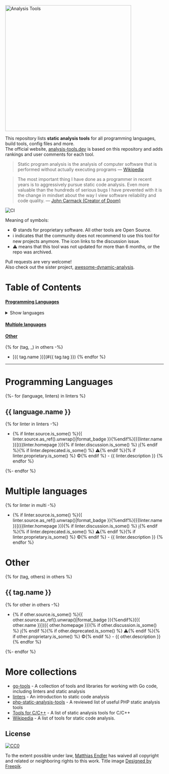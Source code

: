 <!-- 🚨🚨 DON'T EDIT THIS FILE DIRECTLY. Edit `data/tools.yml` instead. 🚨🚨 -->

 <a href="http://analysis-tools.dev/">
   <img width="400px" alt="Analysis Tools" src="https://raw.githubusercontent.com/analysis-tools-dev/website/master/static/logo.svg" />
 </a>

This repository lists **static analysis tools** for all programming languages, build tools, config files and more.  
The official website, [analysis-tools.dev](https://analysis-tools.dev/) is based on this repository and adds rankings and user comments for each tool.

> Static program analysis is the analysis of computer software that is performed without actually executing programs — [Wikipedia](https://en.wikipedia.org/wiki/Static_program_analysis)

> The most important thing I have done as a programmer in recent years is to aggressively pursue static code analysis. Even more valuable than the hundreds of serious bugs I have prevented with it is the change in mindset about the way I view software reliability and code quality. — [John Carmack (Creator of Doom)](https://www.gamasutra.com/view/news/128836/InDepth_Static_Code_Analysis.php) 

![CI](https://github.com/analysis-tools-dev/static-analysis/workflows/CI/badge.svg)

Meaning of symbols:  

- :copyright: stands for proprietary software. All other tools are Open Source.
- :information_source: indicates that the community does not recommend to use this tool for new projects anymore. The icon links to the discussion issue.
- :warning: means that this tool was not updated for more than 6 months, or the repo was archived.

Pull requests are very welcome!  
Also check out the sister project, [awesome-dynamic-analysis](https://github.com/mre/awesome-dynamic-analysis).

# Table of Contents

#### [Programming Languages](#programming-languages-1)

<details>
 <summary>Show languages</summary>
  <!-- Please use HTML syntax here so that it works for Github and mkdocs -->
  <ul>
    {% for (language, _) in linters -%}
      <li><a href="#{{ language.tag }}">{{ language.name }}</a></li>
    {% endfor -%}
  </ul>
</details>

#### [Multiple languages](#multiple-languages-1)

#### [Other](#other-1)

{% for (tag, _) in others -%}
- [{{ tag.name }}](#{{ tag.tag }})
{% endfor %}

---

# Programming Languages

{%- for (language, linters) in linters %}

<h2 id="{{ language.tag }}">{{ language.name }}</h2>

{% for linter in linters -%}
- {% if linter.source.is_some() %}{{ linter.source.as_ref().unwrap()|format_badge }}{%endif%}[{{linter.name }}]({{linter.homepage }}){% if linter.discussion.is_some() %} [:information_source:]({{linter.discussion.as_ref().unwrap()}}){% endif %}{% if linter.deprecated.is_some() %} :warning:{% endif %}{% if linter.proprietary.is_some() %} :copyright:{% endif %} - {{ linter.description }}
{% endfor %}

{%- endfor %}

# Multiple languages

{% for linter in multi -%}
- {% if linter.source.is_some() %}{{ linter.source.as_ref().unwrap()|format_badge }}{%endif%}[{{linter.name }}]({{linter.homepage }}){% if linter.discussion.is_some() %} [:information_source:]({{linter.discussion.as_ref().unwrap()}}){% endif %}{% if linter.deprecated.is_some() %} :warning:{% endif %}{% if linter.proprietary.is_some() %} :copyright:{% endif %} - {{ linter.description }}
{% endfor %}

# Other

{% for (tag, others) in others %}

<h2 id="{{ tag.tag }}">{{ tag.name }}</h2>

{% for other in others -%}
- {% if other.source.is_some() %}{{ other.source.as_ref().unwrap()|format_badge }}{%endif%}[{{ other.name }}]({{ other.homepage }}){% if other.discussion.is_some() %} [:information_source:]({{other.discussion.as_ref().unwrap()}}){% endif %}{% if other.deprecated.is_some() %} :warning:{% endif %}{% if other.proprietary.is_some() %} :copyright:{% endif %} - {{ other.description }}
{% endfor %}

{%- endfor %}

# More collections

- [go-tools](https://github.com/dominikh/go-tools) - A collection of tools and libraries for working with Go code, including linters and static analysis
- [linters](https://github.com/mcandre/linters/tree/b044f0628c4a96dfea869cf61e0e96cf4c49cf6b) - An introduction to static code analysis
- [php-static-analysis-tools](https://github.com/exakat/php-static-analysis-tools) -  A reviewed list of useful PHP static analysis tools
- [Tools for C/C++](https://www.peerlyst.com/posts/a-list-of-static-analysis-tools-for-c-c-peerlyst?utm_source=twitter&utm_medium=social&utm_content=peerlyst_post&utm_campaign=peerlyst_resources) - A list of static analysis tools for C/C++
- [Wikipedia](http://en.wikipedia.org/wiki/List_of_tools_for_static_code_analysis) -  A list of tools for static code analysis.

## License

[![CC0](https://i.creativecommons.org/p/zero/1.0/88x31.png)](https://creativecommons.org/publicdomain/zero/1.0/)

To the extent possible under law, [Matthias Endler](https://endler.dev) has waived all copyright and related or neighboring rights to this work.
Title image [Designed by Freepik](http://www.freepik.com).

